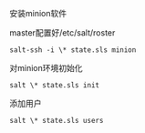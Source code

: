 安装minion软件

master配置好/etc/salt/roster

`salt-ssh -i \* state.sls minion`

对minion环境初始化

`salt \* state.sls init`

添加用户

`salt \* state.sls users`
